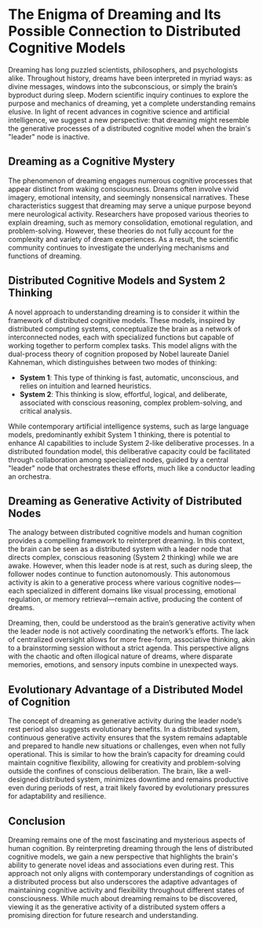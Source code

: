 # The Enigma of Dreaming and Its Possible Connection to Distributed Cognitive Models

Dreaming has long puzzled scientists, philosophers, and psychologists alike. Throughout history, dreams have been interpreted in myriad ways: as divine messages, windows into the subconscious, or simply the brain’s byproduct during sleep. Modern scientific inquiry continues to explore the purpose and mechanics of dreaming, yet a complete understanding remains elusive. In light of recent advances in cognitive science and artificial intelligence, we suggest a new perspective: that dreaming might resemble the generative processes of a distributed cognitive model when the brain's "leader" node is inactive.

## Dreaming as a Cognitive Mystery

The phenomenon of dreaming engages numerous cognitive processes that appear distinct from waking consciousness. Dreams often involve vivid imagery, emotional intensity, and seemingly nonsensical narratives. These characteristics suggest that dreaming may serve a unique purpose beyond mere neurological activity. Researchers have proposed various theories to explain dreaming, such as memory consolidation, emotional regulation, and problem-solving. However, these theories do not fully account for the complexity and variety of dream experiences. As a result, the scientific community continues to investigate the underlying mechanisms and functions of dreaming.

## Distributed Cognitive Models and System 2 Thinking

A novel approach to understanding dreaming is to consider it within the framework of distributed cognitive models. These models, inspired by distributed computing systems, conceptualize the brain as a network of interconnected nodes, each with specialized functions but capable of working together to perform complex tasks. This model aligns with the dual-process theory of cognition proposed by Nobel laureate Daniel Kahneman, which distinguishes between two modes of thinking:

- **System 1**: This type of thinking is fast, automatic, unconscious, and relies on intuition and learned heuristics.
- **System 2**: This thinking is slow, effortful, logical, and deliberate, associated with conscious reasoning, complex problem-solving, and critical analysis.

While contemporary artificial intelligence systems, such as large language models, predominantly exhibit System 1 thinking, there is potential to enhance AI capabilities to include System 2-like deliberative processes. In a distributed foundation model, this deliberative capacity could be facilitated through collaboration among specialized nodes, guided by a central "leader" node that orchestrates these efforts, much like a conductor leading an orchestra.

## Dreaming as Generative Activity of Distributed Nodes

The analogy between distributed cognitive models and human cognition provides a compelling framework to reinterpret dreaming. In this context, the brain can be seen as a distributed system with a leader node that directs complex, conscious reasoning (System 2 thinking) while we are awake. However, when this leader node is at rest, such as during sleep, the follower nodes continue to function autonomously. This autonomous activity is akin to a generative process where various cognitive nodes—each specialized in different domains like visual processing, emotional regulation, or memory retrieval—remain active, producing the content of dreams.

Dreaming, then, could be understood as the brain’s generative activity when the leader node is not actively coordinating the network’s efforts. The lack of centralized oversight allows for more free-form, associative thinking, akin to a brainstorming session without a strict agenda. This perspective aligns with the chaotic and often illogical nature of dreams, where disparate memories, emotions, and sensory inputs combine in unexpected ways.

## Evolutionary Advantage of a Distributed Model of Cognition

The concept of dreaming as generative activity during the leader node’s rest period also suggests evolutionary benefits. In a distributed system, continuous generative activity ensures that the system remains adaptable and prepared to handle new situations or challenges, even when not fully operational. This is similar to how the brain’s capacity for dreaming could maintain cognitive flexibility, allowing for creativity and problem-solving outside the confines of conscious deliberation. The brain, like a well-designed distributed system, minimizes downtime and remains productive even during periods of rest, a trait likely favored by evolutionary pressures for adaptability and resilience.

## Conclusion

Dreaming remains one of the most fascinating and mysterious aspects of human cognition. By reinterpreting dreaming through the lens of distributed cognitive models, we gain a new perspective that highlights the brain's ability to generate novel ideas and associations even during rest. This approach not only aligns with contemporary understandings of cognition as a distributed process but also underscores the adaptive advantages of maintaining cognitive activity and flexibility throughout different states of consciousness. While much about dreaming remains to be discovered, viewing it as the generative activity of a distributed system offers a promising direction for future research and understanding.
